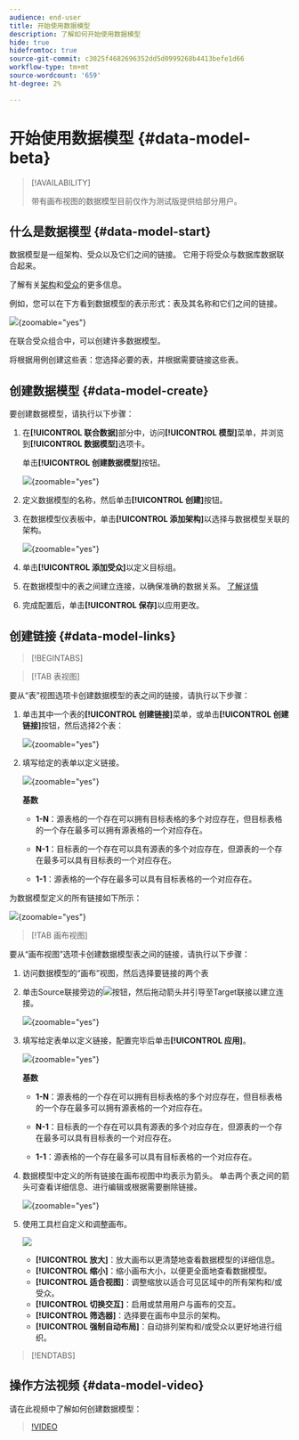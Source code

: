 ```yaml
---
audience: end-user
title: 开始使用数据模型
description: 了解如何开始使用数据模型
hide: true
hidefromtoc: true
source-git-commit: c3025f4682696352dd5d0999268b4413befe1d66
workflow-type: tm+mt
source-wordcount: '659'
ht-degree: 2%

---
```


# 开始使用数据模型 {#data-model-beta}

>[!AVAILABILITY]
>
>带有画布视图的数据模型目前仅作为测试版提供给部分用户。

## 什么是数据模型 {#data-model-start}

数据模型是一组架构、受众以及它们之间的链接。 它用于将受众与数据库数据联合起来。

了解有关[架构](../customer/schemas.md#schema-start)和[受众](../start/audiences.md)的更多信息。

例如，您可以在下方看到数据模型的表示形式：表及其名称和它们之间的链接。

![](assets/datamodel.png){zoomable="yes"}

在联合受众组合中，可以创建许多数据模型。

将根据用例创建这些表：您选择必要的表，并根据需要链接这些表。

## 创建数据模型 {#data-model-create}

要创建数据模型，请执行以下步骤：

1. 在&#x200B;**[!UICONTROL 联合数据]**&#x200B;部分中，访问&#x200B;**[!UICONTROL 模型]**&#x200B;菜单，并浏览到&#x200B;**[!UICONTROL 数据模型]**&#x200B;选项卡。

   单击&#x200B;**[!UICONTROL 创建数据模型]**&#x200B;按钮。

   ![](assets/datamodel_create.png){zoomable="yes"}

1. 定义数据模型的名称，然后单击&#x200B;**[!UICONTROL 创建]**&#x200B;按钮。

1. 在数据模型仪表板中，单击&#x200B;**[!UICONTROL 添加架构]**&#x200B;以选择与数据模型关联的架构。

   ![](assets/datamodel_schemas.png){zoomable="yes"}

1. 单击&#x200B;**[!UICONTROL 添加受众]**&#x200B;以定义目标组。

1. 在数据模型中的表之间建立连接，以确保准确的数据关系。 [了解详情](#data-model-links)

1. 完成配置后，单击&#x200B;**[!UICONTROL 保存]**&#x200B;以应用更改。

## 创建链接 {#data-model-links}

>[!BEGINTABS]

>[!TAB 表视图]

要从“表”视图选项卡创建数据模型的表之间的链接，请执行以下步骤：

1. 单击其中一个表的&#x200B;**[!UICONTROL 创建链接]**&#x200B;菜单，或单击&#x200B;**[!UICONTROL 创建链接]**&#x200B;按钮，然后选择2个表：

   ![](assets/datamodel_createlinks.png){zoomable="yes"}

1. 填写给定的表单以定义链接。

   ![](assets/datamodel_link.png){zoomable="yes"}

   **基数**

   * **1-N**：源表格的一个存在可以拥有目标表格的多个对应存在，但目标表格的一个存在最多可以拥有源表格的一个对应存在。

   * **N-1**：目标表的一个存在可以具有源表的多个对应存在，但源表的一个存在最多可以具有目标表的一个对应存在。

   * **1-1**：源表格的一个存在最多可以具有目标表格的一个对应存在。

为数据模型定义的所有链接如下所示：

![](assets/datamodel_alllinks.png){zoomable="yes"}

>[!TAB 画布视图]

要从“画布视图”选项卡创建数据模型表之间的链接，请执行以下步骤：

1. 访问数据模型的“画布”视图，然后选择要链接的两个表

1. 单击Source联接旁边的![](assets/do-not-localize/Smock_AddCircle_18_N.svg)按钮，然后拖动箭头并引导至Target联接以建立连接。

   ![](assets/datamodel.gif){zoomable="yes"}

1. 填写给定表单以定义链接，配置完毕后单击&#x200B;**[!UICONTROL 应用]**。

   ![](assets/datamodel-canvas-1.png){zoomable="yes"}

   **基数**

   * **1-N**：源表格的一个存在可以拥有目标表格的多个对应存在，但目标表格的一个存在最多可以拥有源表格的一个对应存在。

   * **N-1**：目标表的一个存在可以具有源表的多个对应存在，但源表的一个存在最多可以具有目标表的一个对应存在。

   * **1-1**：源表格的一个存在最多可以具有目标表格的一个对应存在。

1. 数据模型中定义的所有链接在画布视图中均表示为箭头。 单击两个表之间的箭头可查看详细信息、进行编辑或根据需要删除链接。

   ![](assets/datamodel-canvas-2.png){zoomable="yes"}

1. 使用工具栏自定义和调整画布。

   ![](assets/datamodel-canvas-3.png)

   * **[!UICONTROL 放大]**：放大画布以更清楚地查看数据模型的详细信息。
   * **[!UICONTROL 缩小]**：缩小画布大小，以便更全面地查看数据模型。
   * **[!UICONTROL 适合视图]**：调整缩放以适合可见区域中的所有架构和/或受众。
   * **[!UICONTROL 切换交互]**：启用或禁用用户与画布的交互。
   * **[!UICONTROL 筛选器]**：选择要在画布中显示的架构。
   * **[!UICONTROL 强制自动布局]**：自动排列架构和/或受众以更好地进行组织。

>[!ENDTABS]

## 操作方法视频 {#data-model-video}

请在此视频中了解如何创建数据模型：

>[!VIDEO](https://video.tv.adobe.com/v/3432020)
